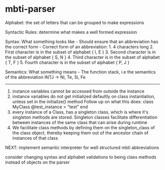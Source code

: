 # mbti-parser

Alphabet: the set of letters that can be grouped to make expressions

Syntactic Rules: determine what makes a well formed expression

Syntax: What something looks like
    - Should ensure that an abbreviation has the correct form
    - Correct form of an abbreviation:
        1. 4 characters long
        2. First character is in the subset of alphabet { I, E }
        3. Second character is in the subset of alphabet { S, N }
        4. Third character is in the subset of alphabet { T, F }
        5. Fourth character is in the subset of alphabet { P, J }

Semantics: What something means
    - The function stack, i.e the semantics of the abbreviation INTJ -> Ni, Te, Si, Fe


----------------------------------------------------
1. instance variables cannot be accessed from outside the instance
2. instance variables do not get initialized defaultly on class instantiation, unless set in the initialize() method
    Follow up on what this does:
    class MyClass
        @test_instance = "test"
    end
3. every instance of a Class, has a singleton class, which is where it's singleton methods are stored.  Singleton classes facilitate differentiation between instances of the same class that can arise during runtime
4. We facilitate class methods by defining them on the singleton_class of the class object, thereby keeping them out of the ancestor chain of instances of that class

NEXT:
implement semantic interpreter for well structured mbti abbreviations

consider changing syntax and alphabet validations to being class methods instead of objects on the parser
